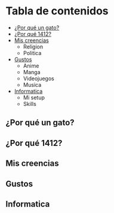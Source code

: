 # Tabla de contenidos

- [¿Por qué un gato?](#por-qué-un-gato)
- [¿Por qué 1412?](#por-qué-1412)
- [Mis creencias](#mis-creencias)
  - Religion
  - Politica
- [Gustos](#gustos)
  - Anime
  - Manga
  - Videojuegos
  - Musica
- [Informatica](#informatica)
  - Mi setup
  - Skills

## ¿Por qué un gato?

## ¿Por qué 1412?

## Mis creencias

## Gustos

## Informatica
